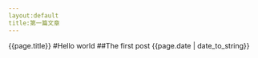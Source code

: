 ```yaml
---
layout:default
title:第一篇文章
---
```

{{page.title}}
#Hello world
##The first post
{{page.date | date_to_string}}
